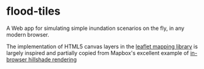 # flood-tiles
A Web app for simulating simple inundation scenarios on the fly, in any modern browser. 

The implementation of HTML5 canvas layers in the [leaflet mapping library](http://leafletjs.com/) is largely inspired and partially copied from Mapbox's excellent example of [in-browser hillshade rendering](https://www.mapbox.com/blog/dynamic-hill-shading/)
